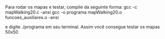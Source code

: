 Para rodar os mapas e testar, compile da seguinte forma:
gcc -c mapWalking20.c -ansi
gcc -o programa mapWalking20.o funcoes_auxiliares.o -ansi

e digite ./programa em seu terminal. Assim você consegue testar os mapas 50x50